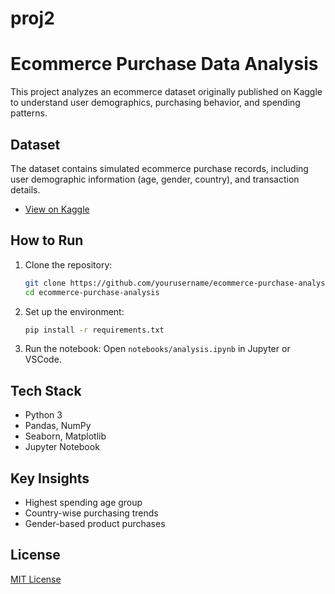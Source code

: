 # proj2
# Ecommerce Purchase Data Analysis

This project analyzes an ecommerce dataset originally published on Kaggle to understand user demographics, purchasing behavior, and spending patterns.

## Dataset
The dataset contains simulated ecommerce purchase records, including user demographic information (age, gender, country), and transaction details.

- [View on Kaggle](https://www.kaggle.com/code/kulkarnisneha/ecommerce-purchase-dataset)


##  How to Run

1. Clone the repository:
   ```bash
   git clone https://github.com/yourusername/ecommerce-purchase-analysis.git
   cd ecommerce-purchase-analysis
   ```

2. Set up the environment:
   ```bash
   pip install -r requirements.txt
   ```

3. Run the notebook:
   Open `notebooks/analysis.ipynb` in Jupyter or VSCode.

## Tech Stack

- Python 3
- Pandas, NumPy
- Seaborn, Matplotlib
- Jupyter Notebook

##  Key Insights

- Highest spending age group
- Country-wise purchasing trends
- Gender-based product purchases

##  License

[MIT License](LICENSE)


